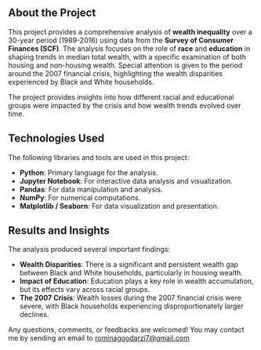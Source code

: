 ## **About the Project**

This project provides a comprehensive analysis of **wealth inequality** over a 30-year period (1989-2016) using data from the **Survey of Consumer Finances (SCF)**. The analysis focuses on the role of **race** and **education** in shaping trends in median total wealth, with a specific examination of both housing and non-housing wealth. Special attention is given to the period around the 2007 financial crisis, highlighting the wealth disparities experienced by Black and White households.  

The project provides insights into how different racial and educational groups were impacted by the crisis and how wealth trends evolved over time.  


## **Technologies Used**

The following libraries and tools are used in this project:  
- **Python**: Primary language for the analysis.  
- **Jupyter Notebook**: For interactive data analysis and visualization.  
- **Pandas**: For data manipulation and analysis.  
- **NumPy**: For numerical computations.  
- **Matplotlib / Seaborn**: For data visualization and presentation.  


## **Results and Insights**

The analysis produced several important findings:

- **Wealth Disparities**: There is a significant and persistent wealth gap between Black and White households, particularly in housing wealth.
- **Impact of Education**: Education plays a key role in wealth accumulation, but its effects vary across racial groups.
- **The 2007 Crisis**: Wealth losses during the 2007 financial crisis were severe, with Black households experiencing disproportionately larger declines.




Any questions, comments, or feedbacks are welcomed!
You may contact me by sending an email to rominagoodarzi7@gmail.com



